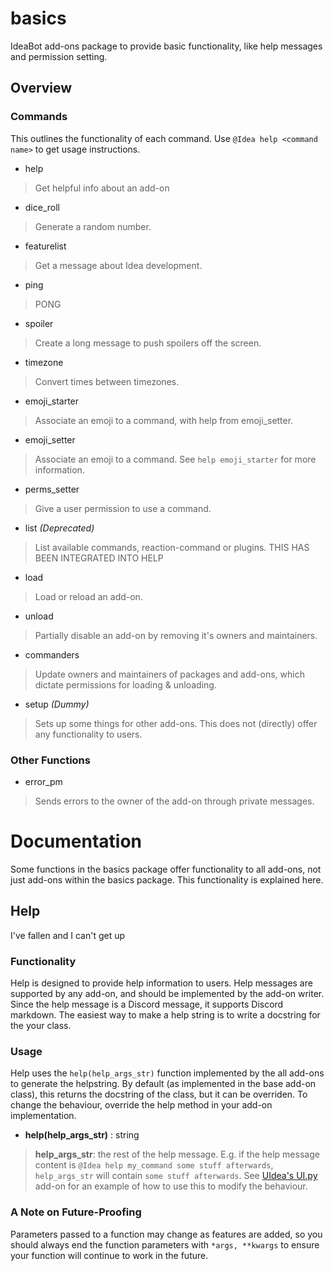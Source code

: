 # basics
IdeaBot add-ons package to provide basic functionality, like help messages and permission setting.

## Overview

### Commands
This outlines the functionality of each command.
Use `@Idea help <command name>` to get usage instructions.

* help
> Get helpful info about an add-on

* dice_roll
> Generate a random number.

* featurelist
> Get a message about Idea development.

* ping
> PONG

* spoiler
> Create a long message to push spoilers off the screen.

* timezone
> Convert times between timezones.

* emoji_starter
> Associate an emoji to a command, with help from emoji_setter.

* emoji_setter
> Associate an emoji to a command. See `help emoji_starter` for more information.

* perms_setter
> Give a user permission to use a command.

* list *(Deprecated)*
> List available commands, reaction-command or plugins. THIS HAS BEEN INTEGRATED INTO HELP

* load
> Load or reload an add-on.

* unload
> Partially disable an add-on by removing it's owners and maintainers.

* commanders
> Update owners and maintainers of packages and add-ons, which dictate permissions for loading & unloading.

* setup *(Dummy)*
> Sets up some things for other add-ons. This does not (directly) offer any functionality to users.

### Other Functions

* error_pm
> Sends errors to the owner of the add-on through private messages.

# Documentation
Some functions in the basics package offer functionality to all add-ons, not just add-ons within the basics package.
This functionality is explained here.

## Help
I've fallen and I can't get up

### Functionality
Help is designed to provide help information to users.
Help messages are supported by any add-on, and should be implemented by the add-on writer.
Since the help message is a Discord message, it supports Discord markdown.
The easiest way to make a help string is to write a docstring for the your class.

### Usage
Help uses the `help(help_args_str)` function implemented by the all add-ons to generate the helpstring. By default (as implemented in the base add-on class), this returns the docstring of the class, but it can be overriden. To change the behaviour, override the help method in your add-on implementation.

* **help(help_args_str)** : string
> **help_args_str**:
> the rest of the help message.
> E.g. if the help message content is `@Idea help my_command some stuff afterwards`, `help_args_str` will contain `some stuff afterwards`.
> See [UIdea's UI.py](https://github.com/IdeaBot/UIdea/blob/master/UI.py) add-on for an example of how to use this to modify the behaviour.

### A Note on Future-Proofing
Parameters passed to a function may change as features are added, so you should always end the function parameters with `*args, **kwargs` to ensure your function will continue to work in the future.
